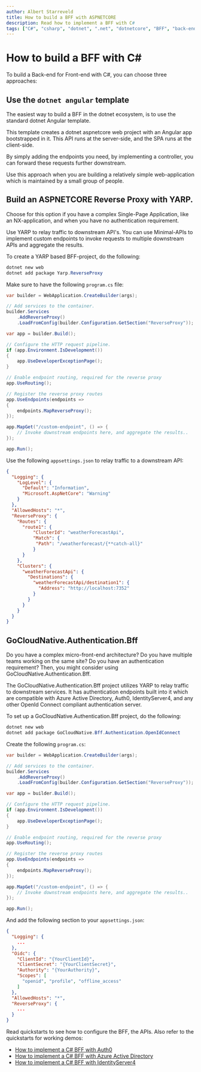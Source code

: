 ```yaml
---
author: Albert Starreveld
title: How to build a BFF with ASPNETCORE
description: Read how to implement a BFF with C#
tags: ["C#", "csharp", "dotnet", ".net", "dotnetcore", "BFF", "back-end for front-end"]
---
```

# How to build a BFF with C#

To build a Back-end for Front-end with C#, you can choose three approaches:

## Use the `dotnet angular` template
The easiest way to build a BFF in the dotnet ecosystem, is to use the standard dotnet Angular template. 

This template creates a dotnet aspnetcore web project with an Angular app bootstrapped in it. This API runs at the server-side, and the SPA runs at the client-side. 

By simply adding the endpoints you need, by implementing a controller, you can forward these requests further downstream.

Use this approach when you are building a relatively simple web-application which is maintained by a small group of people.

## Build an ASPNETCORE Reverse Proxy with YARP. 
Choose for this option if you have a complex Single-Page Application, like an NX-application, and when you have no authentication requirement.

Use YARP to relay traffic to downstream API's. You can use Minimal-APIs to implement custom endpoints to invoke requests to multiple downstream APIs and aggregate the results.

To create a YARP based BFF-project, do the following:

```powershell
dotnet new web
dotnet add package Yarp.ReverseProxy
```

Make sure to have the following `program.cs` file:

```csharp
var builder = WebApplication.CreateBuilder(args);

// Add services to the container.
builder.Services
    .AddReverseProxy()
    .LoadFromConfig(builder.Configuration.GetSection("ReverseProxy"));

var app = builder.Build();

// Configure the HTTP request pipeline.
if (app.Environment.IsDevelopment())
{
    app.UseDeveloperExceptionPage();
}

// Enable endpoint routing, required for the reverse proxy
app.UseRouting();

// Register the reverse proxy routes
app.UseEndpoints(endpoints =>
{
    endpoints.MapReverseProxy();
});

app.MapGet("/custom-endpoint", () => {
    // Invoke downstream endpoints here, and aggregate the results..
});

app.Run();
```

Use the following `appsettings.json` to relay traffic to a downstream API:

```json
{
  "Logging": {
    "LogLevel": {
      "Default": "Information",
      "Microsoft.AspNetCore": "Warning"
    }
  },
  "AllowedHosts": "*",
  "ReverseProxy": {
    "Routes": {
      "route1": {
          "ClusterId": "weatherForecastApi",
          "Match": {
           "Path": "/weatherforecast/{**catch-all}"
          }
      }
    },
    "Clusters": {
      "weatherForecastApi": {
        "Destinations": {
          "weatherForecastApi/destination1": {
            "Address": "http://localhost:7352"
          }
        }
      }
    }
  }
}
```

## GoCloudNative.Authentication.Bff
Do you have a complex micro-front-end architecture? Do you have multiple teams working on the same site? Do you have an authentication requirement? Then, you might consider using GoCloudNative.Authentication.Bff.

The GoCloudNative.Authentication.Bff project utilizes YARP to relay traffic to downstream services. It has authentication endpoints built into it which are compatible with Azure Active Directory, Auth0, IdentityServer4, and any other OpenId Connect compliant authentication server.

To set up a GoCloudNative.Authentication.Bff project, do the following:

```powershell
dotnet new web
dotnet add package GoCloudNative.Bff.Authentication.OpenIdConnect
```

Create the following `program.cs`:

```csharp
var builder = WebApplication.CreateBuilder(args);

// Add services to the container.
builder.Services
    .AddReverseProxy()
    .LoadFromConfig(builder.Configuration.GetSection("ReverseProxy"));

var app = builder.Build();

// Configure the HTTP request pipeline.
if (app.Environment.IsDevelopment())
{
    app.UseDeveloperExceptionPage();
}

// Enable endpoint routing, required for the reverse proxy
app.UseRouting();

// Register the reverse proxy routes
app.UseEndpoints(endpoints =>
{
    endpoints.MapReverseProxy();
});

app.MapGet("/custom-endpoint", () => {
    // Invoke downstream endpoints here, and aggregate the results..
});

app.Run();
```

And add the following section to your `appsettings.json`:

```json
{
  "Logging": {
    ...
  },
  "Oidc": {
    "ClientId": "{YourClientId}",
    "ClientSecret": "{YourClientSecret}",
    "Authority": "{YourAuthority}",
    "Scopes": [
      "openid", "profile", "offline_access"
    ]
  },
  "AllowedHosts": "*",
  "ReverseProxy": {
    ...
  }
}
```

Read quickstarts to see how to configure the BFF, the APIs. Also refer to the quickstarts for working demos:

- [How to implement a C# BFF with Auth0](/integration-manuals/quickstarts/auth0/quickstart)
- [How to implement a C# BFF with Azure Active Directory](/integration-manuals/quickstarts/azuread/quickstart)
- [How to implement a C# BFF with IdentityServer4](/integration-manuals/quickstarts/identityserver4/quickstart)
